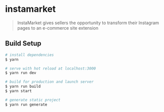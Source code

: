 # instamarket

> InstaMarket gives sellers the opportunity to transform their Instagram pages to an e-commerce site extension

## Build Setup

``` bash
# install dependencies
$ yarn

# serve with hot reload at localhost:3000
$ yarn run dev

# build for production and launch server
$ yarn run build
$ yarn start

# generate static project
$ yarn run generate
```
